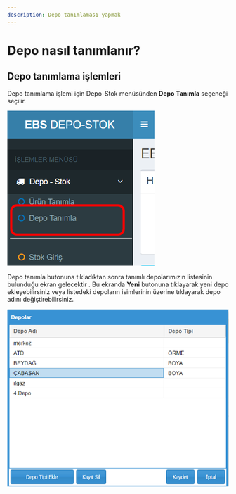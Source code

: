 ```yaml
---
description: Depo tanımlaması yapmak
---
```


# Depo nasıl tanımlanır?

## Depo tanımlama işlemleri

Depo tanımlama işlemi için Depo-Stok menüsünden **Depo Tanımla** seçeneği seçilir.

![](../.gitbook/assets/image.png)

Depo tanımla butonuna tıkladıktan sonra tanımlı depolarımızın listesinin bulunduğu ekran gelecektir . Bu ekranda **Yeni** butonuna tıklayarak yeni depo ekleyebilirsiniz veya listedeki depoların isimlerinin üzerine tıklayarak depo adını değiştirebilirsiniz.

![Depo Listesi Ekranı](<../.gitbook/assets/image (1).png>)

